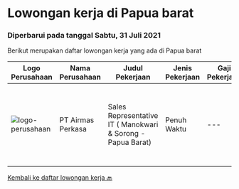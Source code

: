 
  # Lowongan kerja di Papua barat

  ### Diperbarui pada tanggal Sabtu, 31 Juli 2021

  Berikut merupakan daftar lowongan kerja yang ada di Papua barat

  |Logo Perusahaan | Nama Perusahaan | Judul Pekerjaan | Jenis Pekerjaan | Gaji Pekerjaan | Lokasi | Deskripsi | Tanggal diunggah | Pranala |
  | -------------- | --------------- | --------------- | --------- | --------- | -------------- | ------- | ----------- | ----------- |
  |![logo-perusahaan](https://image-service-cdn.seek.com.au/4cd216314d943bf2691fa7dbd924847dd9f5110c/ee4dce1061f3f616224767ad58cb2fc751b8d2dc)|PT Airmas Perkasa|Sales Representative IT ( Manokwari & Sorong - Papua Barat)|Penuh Waktu|---|Manokwari|Kualifikasi: Berusia maksimal 35 tahun Pengalaman minimal 2 tahun di bidangnya Lulusan minimal D3/S1 Informatika/Sederajat Tertarik melakukan promosi...|Sabtu, 17 Juli 2021|https://www.jobstreet.co.id/id/job/sales-representative-it-manokwari-sorong-papua-barat-3570827?token=0~e9a34c86-f50a-471b-b9be-3eeff3b9d9e2&sectionRank=1&jobId=jobstreet-id-job-3570827|


  [Kembali ke daftar lowongan kerja 🔙](../README.md#daftar-lowongan-kerja)
  